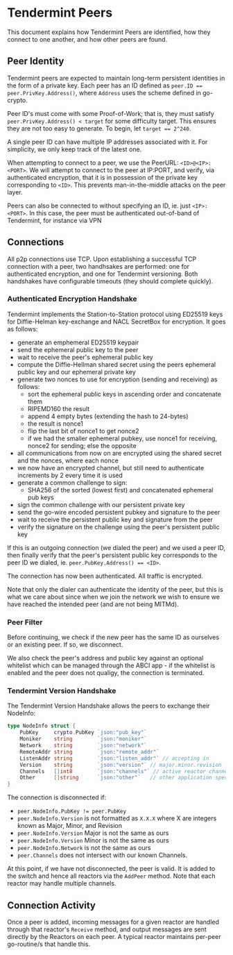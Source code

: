 # Tendermint Peers

This document explains how Tendermint Peers are identified, how they connect to one another,
and how other peers are found.

## Peer Identity

Tendermint peers are expected to maintain long-term persistent identities in the form of a private
key.
Each peer has an ID defined as `peer.ID == peer.PrivKey.Address()`, where `Address` uses the scheme
defined in go-crypto.

Peer ID's must come with some Proof-of-Work; that is,
they must satisfy `peer.PrivKey.Address() < target` for some difficulty target.
This ensures they are not too easy to generate. To begin, let `target == 2^240`.

A single peer ID can have multiple IP addresses associated with it.
For simplicity, we only keep track of the latest one.

When attempting to connect to a peer, we use the PeerURL: `<ID>@<IP>:<PORT>`.
We will attempt to connect to the peer at IP:PORT, and verify,
via authenticated encryption, that it is in possession of the private key
corresponding to `<ID>`. This prevents man-in-the-middle attacks on the peer layer.

Peers can also be connected to without specifying an ID, ie. just `<IP>:<PORT>`.
In this case, the peer must be authenticated out-of-band of Tendermint,
for instance via VPN

## Connections

All p2p connections use TCP.
Upon establishing a successful TCP connection with a peer,
two handhsakes are performed: one for authenticated encryption, and one for Tendermint versioning.
Both handshakes have configurable timeouts (they should complete quickly).

### Authenticated Encryption Handshake

Tendermint implements the Station-to-Station protocol
using ED25519 keys for Diffie-Helman key-exchange and NACL SecretBox for encryption.
It goes as follows:

- generate an emphemeral ED25519 keypair
- send the ephemeral public key to the peer
- wait to receive the peer's ephemeral public key
- compute the Diffie-Hellman shared secret using the peers ephemeral public key and our ephemeral
private key
- generate two nonces to use for encryption (sending and receiving) as follows:
  - sort the ephemeral public keys in ascending order and concatenate them
  - RIPEMD160 the result
  - append 4 empty bytes (extending the hash to 24-bytes)
  - the result is nonce1
  - flip the last bit of nonce1 to get nonce2
  - if we had the smaller ephemeral pubkey, use nonce1 for receiving, nonce2 for sending;
    else the opposite
- all communications from now on are encrypted using the shared secret and the nonces, where each
nonce
- we now have an encrypted channel, but still need to authenticate
increments by 2 every time it is used
- generate a common challenge to sign:
  - SHA256 of the sorted (lowest first) and concatenated ephemeral pub keys
- sign the common challenge with our persistent private key
- send the go-wire encoded persistent pubkey and signature to the peer
- wait to receive the persistent public key and signature from the peer
- verify the signature on the challenge using the peer's persistent public key

If this is an outgoing connection (we dialed the peer) and we used a peer ID,
then finally verify that the peer's persistent public key corresponds to the peer ID we dialed,
ie. `peer.PubKey.Address() == <ID>`.

The connection has now been authenticated. All traffic is encrypted.

Note that only the dialer can authenticate the identity of the peer,
but this is what we care about since when we join the network we wish to
ensure we have reached the intended peer (and are not being MITMd).

### Peer Filter

Before continuing, we check if the new peer has the same ID as ourselves or
an existing peer. If so, we disconnect.

We also check the peer's address and public key against
an optional whitelist which can be managed through the ABCI app -
if the whitelist is enabled and the peer does not qualigy, the connection is
terminated.


### Tendermint Version Handshake

The Tendermint Version Handshake allows the peers to exchange their NodeInfo:

```go
type NodeInfo struct {
    PubKey     crypto.PubKey `json:"pub_key"`
    Moniker    string        `json:"moniker"`
    Network    string        `json:"network"`
    RemoteAddr string        `json:"remote_addr"`
    ListenAddr string        `json:"listen_addr"` // accepting in
    Version    string        `json:"version"` // major.minor.revision
    Channels   []int8        `json:"channels"` // active reactor channels
    Other      []string      `json:"other"`   // other application specific data
}
```

The connection is disconnected if:
- `peer.NodeInfo.PubKey != peer.PubKey`
- `peer.NodeInfo.Version` is not formatted as `X.X.X` where X are integers known as Major, Minor,
and Revision
- `peer.NodeInfo.Version` Major is not the same as ours
- `peer.NodeInfo.Version` Minor is not the same as ours
- `peer.NodeInfo.Network` is not the same as ours
- `peer.Channels` does not intersect with our known Channels.


At this point, if we have not disconnected, the peer is valid.
It is added to the switch and hence all reactors via the `AddPeer` method.
Note that each reactor may handle multiple channels.

## Connection Activity

Once a peer is added, incoming messages for a given reactor are handled through
that reactor's `Receive` method, and output messages are sent directly by the Reactors
on each peer. A typical reactor maintains per-peer go-routine/s that handle this.

